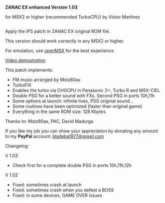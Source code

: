 **ZANAC EX enhanced Version 1.03**


for MSX2 or higher (recommended TurboCPU)
by Victor Martinez
##

Apply the IPS patch in ZANAC EX original ROM file.

This version should work correctly in any MSX2 or higher.

For emulation, use [openMSX](https://openmsx.org/) for the best experience.



[Video demostration](https://youtu.be/tnKE9swZLdo)


This patch implements:
  
- FM music arranged by Mstz80ax
- TurboFIX
- Enables the turbo via CHGCPU in Panasonic 2+, Turbo R and MSX-CIEL
- Double PSG for a better sound with FXs. Second PSG in ports 10h,11h 
- Some options at launch: infinite lives, PSG original sound...
- Some routines have been optimized (faster than original game)
- Everything in the same ROM size: 128 Kbytes


Thanks to: Mstz80ax, PAC, David Madurga

If you like my job you can show your
appreciation by donating any amount to my
**PayPal** account: [bladeba1977@gmail.com](https://paypal.me/bladeba1977)




Changelog:

V 1.03

 - Check  first for a complete double PSG in ports 10h,11h,12h
 
V 1.02

 - Fixed: sometimes crash at launch
 - Fixed: sometimes crash when you defeat a BOSS
 - Fixed: in some devices, GAME OVER issues
 
